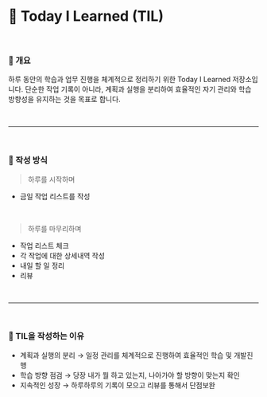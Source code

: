 # 📝 Today I Learned (TIL)

<br>

### 🚀 개요
하루 동안의 학습과 업무 진행을 체계적으로 정리하기 위한 Today I Learned 저장소입니다.
단순한 작업 기록이 아니라, 계획과 실행을 분리하여 효율적인 자기 관리와 학습 방향성을 유지하는 것을 목표로 합니다.

<br>

---

<br>

### 📌 작성 방식

>하루를 시작하며
- 금일 작업 리스트를 작성

<br>

>하루를 마무리하며
- 작업 리스트 체크
- 각 작업에 대한 상세내역 작성
- 내일 할 일 정리
- 리뷰

<br>

---

<br>

### 🎯 TIL을 작성하는 이유
- 계획과 실행의 분리 → 일정 관리를 체계적으로 진행하여 효율적인 학습 및 개발진행
- 학습 방향 점검 → 당장 내가 뭘 하고 있는지, 나아가야 할 방향이 맞는지 확인
- 지속적인 성장 → 하루하루의 기록이 모으고 리뷰를 통해서 단점보완
